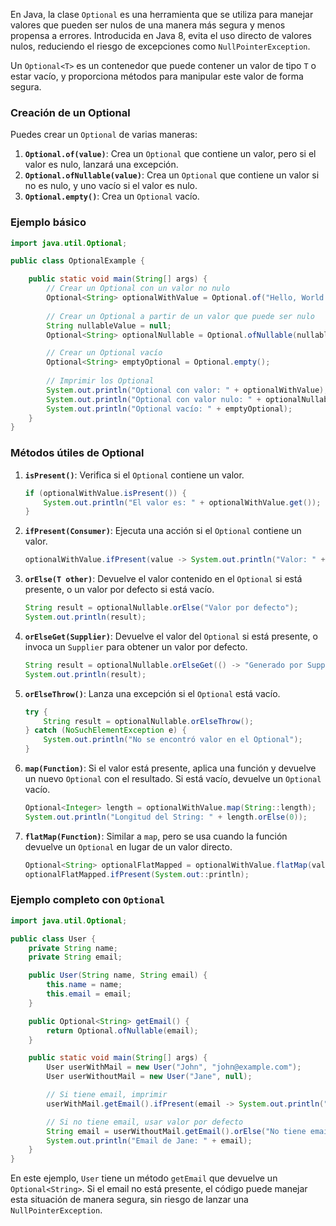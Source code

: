 En Java, la clase `Optional` es una herramienta que se utiliza para manejar valores que pueden ser nulos de una manera más segura y menos propensa a errores. Introducida en Java 8, evita el uso directo de valores nulos, reduciendo el riesgo de excepciones como `NullPointerException`.

Un `Optional<T>` es un contenedor que puede contener un valor de tipo `T` o estar vacío, y proporciona métodos para manipular este valor de forma segura.

### Creación de un Optional

Puedes crear un `Optional` de varias maneras:

1. **`Optional.of(value)`**: Crea un `Optional` que contiene un valor, pero si el valor es nulo, lanzará una excepción.
2. **`Optional.ofNullable(value)`**: Crea un `Optional` que contiene un valor si no es nulo, y uno vacío si el valor es nulo.
3. **`Optional.empty()`**: Crea un `Optional` vacío.

### Ejemplo básico

```java
import java.util.Optional;

public class OptionalExample {

    public static void main(String[] args) {
        // Crear un Optional con un valor no nulo
        Optional<String> optionalWithValue = Optional.of("Hello, World!");
        
        // Crear un Optional a partir de un valor que puede ser nulo
        String nullableValue = null;
        Optional<String> optionalNullable = Optional.ofNullable(nullableValue);

        // Crear un Optional vacío
        Optional<String> emptyOptional = Optional.empty();
        
        // Imprimir los Optional
        System.out.println("Optional con valor: " + optionalWithValue);
        System.out.println("Optional con valor nulo: " + optionalNullable);
        System.out.println("Optional vacío: " + emptyOptional);
    }
}
```

### Métodos útiles de Optional

1. **`isPresent()`**: Verifica si el `Optional` contiene un valor.
   
   ```java
   if (optionalWithValue.isPresent()) {
       System.out.println("El valor es: " + optionalWithValue.get());
   }
   ```

2. **`ifPresent(Consumer)`**: Ejecuta una acción si el `Optional` contiene un valor.
   
   ```java
   optionalWithValue.ifPresent(value -> System.out.println("Valor: " + value));
   ```

3. **`orElse(T other)`**: Devuelve el valor contenido en el `Optional` si está presente, o un valor por defecto si está vacío.
   
   ```java
   String result = optionalNullable.orElse("Valor por defecto");
   System.out.println(result);
   ```

4. **`orElseGet(Supplier)`**: Devuelve el valor del `Optional` si está presente, o invoca un `Supplier` para obtener un valor por defecto.
   
   ```java
   String result = optionalNullable.orElseGet(() -> "Generado por Supplier");
   System.out.println(result);
   ```

5. **`orElseThrow()`**: Lanza una excepción si el `Optional` está vacío.
   
   ```java
   try {
       String result = optionalNullable.orElseThrow();
   } catch (NoSuchElementException e) {
       System.out.println("No se encontró valor en el Optional");
   }
   ```

6. **`map(Function)`**: Si el valor está presente, aplica una función y devuelve un nuevo `Optional` con el resultado. Si está vacío, devuelve un `Optional` vacío.
   
   ```java
   Optional<Integer> length = optionalWithValue.map(String::length);
   System.out.println("Longitud del String: " + length.orElse(0));
   ```

7. **`flatMap(Function)`**: Similar a `map`, pero se usa cuando la función devuelve un `Optional` en lugar de un valor directo.

   ```java
   Optional<String> optionalFlatMapped = optionalWithValue.flatMap(value -> Optional.of(value.toUpperCase()));
   optionalFlatMapped.ifPresent(System.out::println);
   ```

### Ejemplo completo con `Optional`

```java
import java.util.Optional;

public class User {
    private String name;
    private String email;

    public User(String name, String email) {
        this.name = name;
        this.email = email;
    }

    public Optional<String> getEmail() {
        return Optional.ofNullable(email);
    }

    public static void main(String[] args) {
        User userWithMail = new User("John", "john@example.com");
        User userWithoutMail = new User("Jane", null);

        // Si tiene email, imprimir
        userWithMail.getEmail().ifPresent(email -> System.out.println("Email de John: " + email));

        // Si no tiene email, usar valor por defecto
        String email = userWithoutMail.getEmail().orElse("No tiene email");
        System.out.println("Email de Jane: " + email);
    }
}
```

En este ejemplo, `User` tiene un método `getEmail` que devuelve un `Optional<String>`. Si el email no está presente, el código puede manejar esta situación de manera segura, sin riesgo de lanzar una `NullPointerException`.